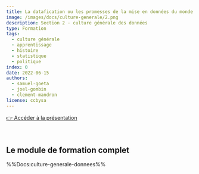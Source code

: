 ```yaml
---
title: La datafication ou les promesses de la mise en données du monde
image: /images/docs/culture-generale/2.png
description: Section 2 - culture générale des données
type: Formation
tags:
  - culture générale
  - apprentissage
  - histoire
  - statistique
  - politique
index: 0
date: 2022-06-15
authors:
  - samuel-goeta
  - joel-gombin
  - clement-mandron
license: ccbysa
--- 
```


<a href="https://datactivist.coop/SPoSGL/sections/section2.html#1" class="customButton">👉 Accéder à la présentation</a>

</br>

## Le module de formation complet

%%Docs:culture-generale-donnees%%
